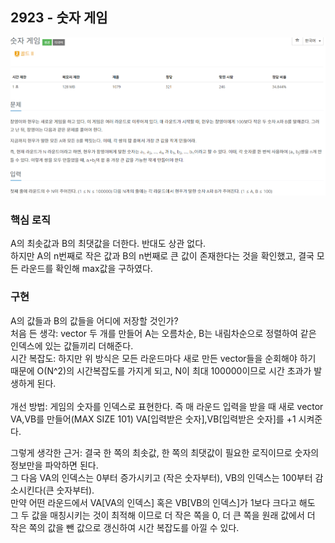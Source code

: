 ## 2923 - 숫자 게임
![default](./image/0104-1.PNG)
### 핵심 로직
A의 최솟값과 B의 최댓값을 더한다. 반대도 상관 없다.
<br>
하지만 A의 n번째로 작은 값과 B의 n번째로 큰 값이 존재한다는 것을 확인했고, 결국 모든 라운드를 확인해 max값을 구하였다.
### 구현
A의 값들과 B의 값들을 어디에 저장할 것인가?
<br>
처음 든 생각: vector 두 개를 만들어 A는 오름차순, B는 내림차순으로 정렬하여 같은 인덱스에 있는 값들끼리 더해준다.
<br>
시간 복잡도: 하지만 위 방식은 모든 라운드마다 새로 만든 vector들을 순회해야 하기 때문에 O(N^2)의 시간복잡도를 가지게 되고, N이 최대 100000이므로 시간 초과가 발생하게 된다.
<br></br>
개선 방법: 게임의 숫자를 인덱스로 표현한다. 즉 매 라운드 입력을 받을 때 새로 vector VA,VB를 만들어(MAX SIZE 101) VA[입력받은 숫자],VB[입력받은 숫자]를 +1 시켜준다.

그렇게 생각한 근거: 결국 한 쪽의 최솟값, 한 쪽의 최댓값이 필요한 로직이므로 숫자의 정보만을 파악하면 된다.
<br>
그 다음 VA의 인덱스는 0부터 증가시키고 (작은 숫자부터), VB의 인덱스는 100부터 감소시킨다(큰 숫자부터).
<br>
만약 어떤 라운드에서 VA[VA의 인덱스] 혹은 VB[VB의 인덱스]가 1보다 크다고 해도 그 두 값을 매칭시키는 것이 최적해 이므로 더 작은 쪽을 0, 더 큰 쪽을 원래 값에서 더 작은 쪽의 값을 뺀 값으로 갱신하여 시간 복잡도를 아낄 수 있다.
